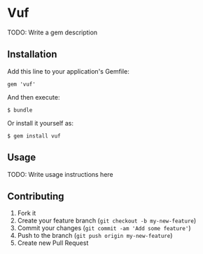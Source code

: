# Vuf

TODO: Write a gem description

## Installation

Add this line to your application's Gemfile:

    gem 'vuf'

And then execute:

    $ bundle

Or install it yourself as:

    $ gem install vuf

## Usage

TODO: Write usage instructions here

## Contributing

1. Fork it
2. Create your feature branch (`git checkout -b my-new-feature`)
3. Commit your changes (`git commit -am 'Add some feature'`)
4. Push to the branch (`git push origin my-new-feature`)
5. Create new Pull Request
